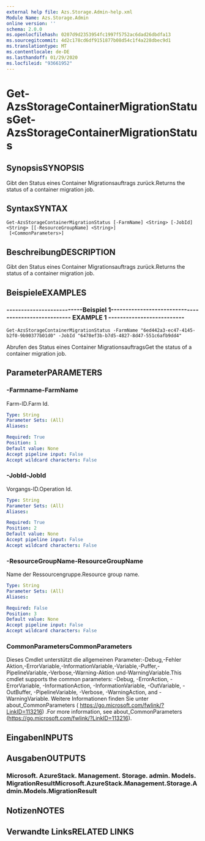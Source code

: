 ```yaml
---
external help file: Azs.Storage.Admin-help.xml
Module Name: Azs.Storage.Admin
online version: ''
schema: 2.0.0
ms.openlocfilehash: 0207d9d2353954fc1997f5752ac6dad26dbdfa13
ms.sourcegitcommit: 4d2c178cd6df9151877b08d54c1f4a228dbec9d1
ms.translationtype: MT
ms.contentlocale: de-DE
ms.lasthandoff: 01/29/2020
ms.locfileid: "93661952"
---
```

# <span data-ttu-id="0dbdc-101">Get-AzsStorageContainerMigrationStatus</span><span class="sxs-lookup"><span data-stu-id="0dbdc-101">Get-AzsStorageContainerMigrationStatus</span></span>

## <span data-ttu-id="0dbdc-102">Synopsis</span><span class="sxs-lookup"><span data-stu-id="0dbdc-102">SYNOPSIS</span></span>
<span data-ttu-id="0dbdc-103">Gibt den Status eines Container Migrationsauftrags zurück.</span><span class="sxs-lookup"><span data-stu-id="0dbdc-103">Returns the status of a container migration job.</span></span>

## <span data-ttu-id="0dbdc-104">Syntax</span><span class="sxs-lookup"><span data-stu-id="0dbdc-104">SYNTAX</span></span>

```
Get-AzsStorageContainerMigrationStatus [-FarmName] <String> [-JobId] <String> [[-ResourceGroupName] <String>]
 [<CommonParameters>]
```

## <span data-ttu-id="0dbdc-105">Beschreibung</span><span class="sxs-lookup"><span data-stu-id="0dbdc-105">DESCRIPTION</span></span>
<span data-ttu-id="0dbdc-106">Gibt den Status eines Container Migrationsauftrags zurück.</span><span class="sxs-lookup"><span data-stu-id="0dbdc-106">Returns the status of a container migration job.</span></span>

## <span data-ttu-id="0dbdc-107">Beispiele</span><span class="sxs-lookup"><span data-stu-id="0dbdc-107">EXAMPLES</span></span>

### <span data-ttu-id="0dbdc-108">--------------------------Beispiel 1--------------------------</span><span class="sxs-lookup"><span data-stu-id="0dbdc-108">-------------------------- EXAMPLE 1 --------------------------</span></span>
```
Get-AzsStorageContainerMigrationStatus -FarmName "6ed442a3-ec47-4145-b2f0-9b90377b01d0" -JobId "6478ef3b-b7d5-4827-8d47-551c6afb9dd4"
```

<span data-ttu-id="0dbdc-109">Abrufen des Status eines Container Migrationsauftrags</span><span class="sxs-lookup"><span data-stu-id="0dbdc-109">Get the status of a container migration job.</span></span>

## <span data-ttu-id="0dbdc-110">Parameter</span><span class="sxs-lookup"><span data-stu-id="0dbdc-110">PARAMETERS</span></span>

### <span data-ttu-id="0dbdc-111">-Farmname</span><span class="sxs-lookup"><span data-stu-id="0dbdc-111">-FarmName</span></span>
<span data-ttu-id="0dbdc-112">Farm-ID.</span><span class="sxs-lookup"><span data-stu-id="0dbdc-112">Farm Id.</span></span>

```yaml
Type: String
Parameter Sets: (All)
Aliases: 

Required: True
Position: 1
Default value: None
Accept pipeline input: False
Accept wildcard characters: False
```

### <span data-ttu-id="0dbdc-113">-JobId</span><span class="sxs-lookup"><span data-stu-id="0dbdc-113">-JobId</span></span>
<span data-ttu-id="0dbdc-114">Vorgangs-ID.</span><span class="sxs-lookup"><span data-stu-id="0dbdc-114">Operation Id.</span></span>

```yaml
Type: String
Parameter Sets: (All)
Aliases: 

Required: True
Position: 2
Default value: None
Accept pipeline input: False
Accept wildcard characters: False
```

### <span data-ttu-id="0dbdc-115">-ResourceGroupName</span><span class="sxs-lookup"><span data-stu-id="0dbdc-115">-ResourceGroupName</span></span>
<span data-ttu-id="0dbdc-116">Name der Ressourcengruppe.</span><span class="sxs-lookup"><span data-stu-id="0dbdc-116">Resource group name.</span></span>

```yaml
Type: String
Parameter Sets: (All)
Aliases: 

Required: False
Position: 3
Default value: None
Accept pipeline input: False
Accept wildcard characters: False
```

### <span data-ttu-id="0dbdc-117">CommonParameters</span><span class="sxs-lookup"><span data-stu-id="0dbdc-117">CommonParameters</span></span>
<span data-ttu-id="0dbdc-118">Dieses Cmdlet unterstützt die allgemeinen Parameter:-Debug,-Fehler Aktion,-ErrorVariable,-InformationVariable,-Variable,-Puffer,-PipelineVariable,-Verbose,-Warning-Aktion und-WarningVariable.</span><span class="sxs-lookup"><span data-stu-id="0dbdc-118">This cmdlet supports the common parameters: -Debug, -ErrorAction, -ErrorVariable, -InformationAction, -InformationVariable, -OutVariable, -OutBuffer, -PipelineVariable, -Verbose, -WarningAction, and -WarningVariable.</span></span> <span data-ttu-id="0dbdc-119">Weitere Informationen finden Sie unter about_CommonParameters ( https://go.microsoft.com/fwlink/?LinkID=113216) .</span><span class="sxs-lookup"><span data-stu-id="0dbdc-119">For more information, see about_CommonParameters (https://go.microsoft.com/fwlink/?LinkID=113216).</span></span>

## <span data-ttu-id="0dbdc-120">Eingaben</span><span class="sxs-lookup"><span data-stu-id="0dbdc-120">INPUTS</span></span>

## <span data-ttu-id="0dbdc-121">Ausgaben</span><span class="sxs-lookup"><span data-stu-id="0dbdc-121">OUTPUTS</span></span>

### <span data-ttu-id="0dbdc-122">Microsoft. AzureStack. Management. Storage. admin. Models. MigrationResult</span><span class="sxs-lookup"><span data-stu-id="0dbdc-122">Microsoft.AzureStack.Management.Storage.Admin.Models.MigrationResult</span></span>

## <span data-ttu-id="0dbdc-123">Notizen</span><span class="sxs-lookup"><span data-stu-id="0dbdc-123">NOTES</span></span>

## <span data-ttu-id="0dbdc-124">Verwandte Links</span><span class="sxs-lookup"><span data-stu-id="0dbdc-124">RELATED LINKS</span></span>

